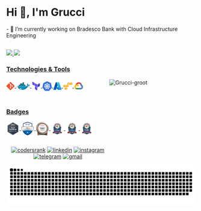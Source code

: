 <h1 align="left">Hi 👋, I'm Grucci</h1>
- 🔭 I’m currently working on Bradesco Bank with Cloud Infrastructure Engineering

  ##

 <div>
  <a href="https://github.com/Grucci">
  <img height="150em" src="https://github-readme-stats.vercel.app/api/top-langs/?username=Grucci&layout=compact&theme=yeblu"/>
  <img height="150em" src="https://github-readme-stats.vercel.app/api?username=Grucci&show_icons=true&theme=yeblu&include_all_commits=true&count_private=true"/>
</div>

### Technologies & Tools

<div style="display: inline_block">
  <img align="center" alt="git" width="4.4%" src="https://raw.githubusercontent.com/devicons/devicon/master/icons/git/git-original.svg">
  <img align="center" alt="docker" width="7.3%" src="https://raw.githubusercontent.com/devicons/devicon/master/icons/docker/docker-original.svg">
  <img align="center" alt="terraform" width="5%" src="https://raw.githubusercontent.com/devicons/devicon/master/icons/terraform/terraform-original.svg">
  <img align="center" alt="kubernetes" width="5%" src="https://raw.githubusercontent.com/devicons/devicon/master/icons/kubernetes/kubernetes-plain.svg">
  <img align="center" alt="azure" width="4.3%" src="https://raw.githubusercontent.com/devicons/devicon/master/icons/azure/azure-original.svg">
  <img align="center" alt="aws" width="5%" src="https://raw.githubusercontent.com/devicons/devicon/master/icons/amazonwebservices/amazonwebservices-original.svg">
  <img align="center" alt="gcp" width="5%" src="https://raw.githubusercontent.com/devicons/devicon/master/icons/googlecloud/googlecloud-original.svg">
  <img align="right" alt="Grucci-groot" height="200" width="230" src="https://64.media.tumblr.com/96901d1ecb19b4323a4881fff2a003e1/tumblr_oomnbyD4AT1sejmmmo1_400.gifv">
</div>

<br/>

### Badges

<div style="display: inline_block">
  <img align="center" alt="aws-practitioner" width="7%" src="./badge/aws-practitioner-badge.png">
  <img align="center" alt="azure-fundamentals" width="7%" src="./badge/azure-fundamentals-600x600.png">
  <img align="center" alt="oci-fundamentals" width="7%" src="./badge/Oracle_Cloud_Infrastructure.jpg">
  <img align="center" alt="sre-fundamentals" width="7%" src="./badge/DevOps_SREFoundation.jpg">
  <img align="center" alt="sre-practitioner" width="7%" src="./badge/SREPractitioner.jpg">
  <img align="center" alt="devops-leader" width="7%" src="./badge/DevOpsLeader.jpg">

</div>

  ##

<div align = "center">

  [![codersrank](https://img.shields.io/badge/CodersRank-35A29F?style=for-the-badge&logo=codersrank&logoColor=white)](https://profile.codersrank.io/user/grucci/)
  [![linkedin](https://img.shields.io/badge/LinkedIn-1D5D9B?style=for-the-badge&logo=linkedin&logoColor=white)](https://www.linkedin.com/in/felipe-grucci-libona/)
  [![instagram](https://img.shields.io/badge/-Instagram-%23E4405F?style=for-the-badge&logo=instagram&logoColor=white)](https://www.instagram.com/felipegrucci/)
  [![telegram](https://img.shields.io/badge/Telegram-2CA5E0?style=for-the-badge&logo=telegram&logoColor=white)](https://t.me/grucci)
  [![gmail](https://img.shields.io/badge/-Gmail-%23333?style=for-the-badge&logo=gmail&logoColor=white)](mailto:felipe.grucci@gmail.com)

</div>

![Snake animation](https://raw.githubusercontent.com/Platane/snk/output/github-contribution-grid-snake.svg)
  
<!-- 
<img align="center" alt="Grucci-VSCode" width="7%" src="https://raw.githubusercontent.com/devicons/devicon/master/icons/vscode/vscode-original.svg">  
  
![Snake animation](https://github.com/Grucci/grucci/blob/output/github-contribution-grid-snake.svg)
--!>
